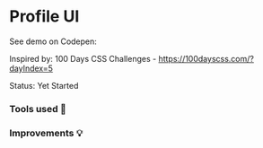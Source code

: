 # Profile UI

See demo on Codepen: 

Inspired by: 100 Days CSS Challenges - https://100dayscss.com/?dayIndex=5

Status: Yet Started

### Tools used :wrench:

### Improvements :bulb: